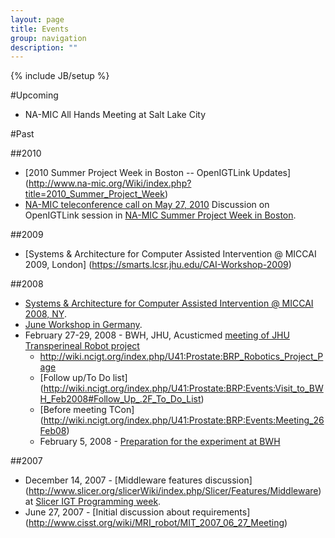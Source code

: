 ```yaml
---
layout: page
title: Events
group: navigation
description: ""
---
```

{% include JB/setup %}

#Upcoming

* NA-MIC All Hands Meeting at Salt Lake City

#Past

##2010
* [2010 Summer Project Week in Boston -- OpenIGTLink Updates] (http://www.na-mic.org/Wiki/index.php?title=2010_Summer_Project_Week)
* [NA-MIC teleconference call on May 27, 2010](http://www.na-mic.org/Wiki/index.php?title=Engineering:TCON_2010) Discussion on OpenIGTLink session in [NA-MIC Summer Project Week in Boston](http://www.na-mic.org/Wiki/index.php?title=2010_Summer_Project_Week).

##2009
* [Systems & Architecture for Computer Assisted Intervention @ MICCAI 2009, London] (https://smarts.lcsr.jhu.edu/CAI-Workshop-2009)

##2008
* [Systems & Architecture for Computer Assisted Intervention @ MICCAI 2008, NY](http://www.na-mic.org/Wiki/index.php?title=2007_December_Slicer_IGT_Programming).
* [June Workshop in Germany](http://www.na-mic.org/Wiki/index.php?title=2008_June_Workshop_Germany).
* February 27-29, 2008 - BWH, JHU, Acusticmed [meeting of JHU Transperineal Robot project](http://wiki.ncigt.org/index.php/U41:Prostate:BRP:Events:Visit_to_BWH_Feb2008)
  * http://wiki.ncigt.org/index.php/U41:Prostate:BRP_Robotics_Project_Page
  * [Follow up/To Do list] (http://wiki.ncigt.org/index.php/U41:Prostate:BRP:Events:Visit_to_BWH_Feb2008#Follow_Up_.2F_To_Do_List)
  * [Before meeting TCon] (http://wiki.ncigt.org/index.php/U41:Prostate:BRP:Events:Meeting_26Feb08)
  * February 5, 2008 - [Preparation for the experiment at BWH](http://wiki.ncigt.org/index.php/U41:Prostate:BRP:Events:Meeting_5Feb08)

##2007
* December 14, 2007 - [Middleware features discussion] (http://www.slicer.org/slicerWiki/index.php/Slicer/Features/Middleware) at [Slicer IGT Programming week](http://www.na-mic.org/Wiki/index.php?title=2007_December_Slicer_IGT_Programming).
* June 27, 2007 - [Initial discussion about requirements] (http://www.cisst.org/wiki/MRI_robot/MIT_2007_06_27_Meeting)
